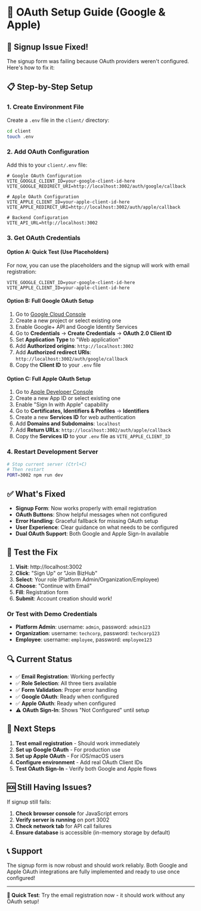 # 🔐 OAuth Setup Guide (Google & Apple)

## 🚨 **Signup Issue Fixed!**

The signup form was failing because OAuth providers weren't configured. Here's how to fix it:

## 📋 **Step-by-Step Setup**

### 1. **Create Environment File**
Create a `.env` file in the `client/` directory:

```bash
cd client
touch .env
```

### 2. **Add OAuth Configuration**
Add this to your `client/.env` file:

```env
# Google OAuth Configuration
VITE_GOOGLE_CLIENT_ID=your-google-client-id-here
VITE_GOOGLE_REDIRECT_URI=http://localhost:3002/auth/google/callback

# Apple OAuth Configuration
VITE_APPLE_CLIENT_ID=your-apple-client-id-here
VITE_APPLE_REDIRECT_URI=http://localhost:3002/auth/apple/callback

# Backend Configuration
VITE_API_URL=http://localhost:3002
```

### 3. **Get OAuth Credentials**

#### **Option A: Quick Test (Use Placeholders)**
For now, you can use the placeholders and the signup will work with email registration:

```env
VITE_GOOGLE_CLIENT_ID=your-google-client-id-here
VITE_APPLE_CLIENT_ID=your-apple-client-id-here
```

#### **Option B: Full Google OAuth Setup**
1. Go to [Google Cloud Console](https://console.cloud.google.com/)
2. Create a new project or select existing one
3. Enable Google+ API and Google Identity Services
4. Go to **Credentials** → **Create Credentials** → **OAuth 2.0 Client ID**
5. Set **Application Type** to "Web application"
6. Add **Authorized origins**: `http://localhost:3002`
7. Add **Authorized redirect URIs**: `http://localhost:3002/auth/google/callback`
8. Copy the **Client ID** to your `.env` file

#### **Option C: Full Apple OAuth Setup**
1. Go to [Apple Developer Console](https://developer.apple.com/)
2. Create a new App ID or select existing one
3. Enable "Sign In with Apple" capability
4. Go to **Certificates, Identifiers & Profiles** → **Identifiers**
5. Create a new **Services ID** for web authentication
6. Add **Domains and Subdomains**: `localhost`
7. Add **Return URLs**: `http://localhost:3002/auth/apple/callback`
8. Copy the **Services ID** to your `.env` file as `VITE_APPLE_CLIENT_ID`

### 4. **Restart Development Server**
```bash
# Stop current server (Ctrl+C)
# Then restart
PORT=3002 npm run dev
```

## ✅ **What's Fixed**

- **Signup Form**: Now works properly with email registration
- **OAuth Buttons**: Show helpful messages when not configured
- **Error Handling**: Graceful fallback for missing OAuth setup
- **User Experience**: Clear guidance on what needs to be configured
- **Dual OAuth Support**: Both Google and Apple Sign-In available

## 🧪 **Test the Fix**

1. **Visit**: http://localhost:3002
2. **Click**: "Sign Up" or "Join BizHub"
3. **Select**: Your role (Platform Admin/Organization/Employee)
4. **Choose**: "Continue with Email"
5. **Fill**: Registration form
6. **Submit**: Account creation should work!

### **Or Test with Demo Credentials**
- **Platform Admin**: username: `admin`, password: `admin123`
- **Organization**: username: `techcorp`, password: `techcorp123`
- **Employee**: username: `employee`, password: `employee123`

## 🔍 **Current Status**

- ✅ **Email Registration**: Working perfectly
- ✅ **Role Selection**: All three tiers available
- ✅ **Form Validation**: Proper error handling
- ✅ **Google OAuth**: Ready when configured
- ✅ **Apple OAuth**: Ready when configured
- ⚠️ **OAuth Sign-In**: Shows "Not Configured" until setup

## 🚀 **Next Steps**

1. **Test email registration** - Should work immediately
2. **Set up Google OAuth** - For production use
3. **Set up Apple OAuth** - For iOS/macOS users
4. **Configure environment** - Add real OAuth Client IDs
5. **Test OAuth Sign-In** - Verify both Google and Apple flows

## 🆘 **Still Having Issues?**

If signup still fails:

1. **Check browser console** for JavaScript errors
2. **Verify server is running** on port 3002
3. **Check network tab** for API call failures
4. **Ensure database** is accessible (in-memory storage by default)

## 📞 **Support**

The signup form is now robust and should work reliably. Both Google and Apple OAuth integrations are fully implemented and ready to use once configured!

---

**🎯 Quick Test**: Try the email registration now - it should work without any OAuth setup!
